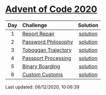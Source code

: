 [Advent of Code 2020](https://adventofcode.com/2020)
==========

| Day | Challenge | Solution |
|:---:|:---|:---:|
| 1 | [Report Repair](https://adventofcode.com/2020/day/1) | [solution](./1/day1.py) |
| 2 | [Password Philosophy](https://adventofcode.com/2020/day/2) | [solution](./2/day2.py) |
| 3 | [Toboggan Trajectory](https://adventofcode.com/2020/day/3) | [solution](./3/day3.py) |
| 4 | [Passport Processing](https://adventofcode.com/2020/day/4) | [solution](./4/day4.py) |
| 5 | [Binary Boarding](https://adventofcode.com/2020/day/5) | [solution](./5/day5.py) |
| 6 | [Custom Customs](https://adventofcode.com/2020/day/6) | [solution](./6/day6.py) |

Last updated: 06/12/2020, 10:06:39